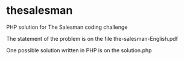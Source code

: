 # thesalesman
PHP solution for The Salesman coding challenge

The statement of the problem is on the file the-salesman-English.pdf

One possible solution written in PHP is on the solution.php
